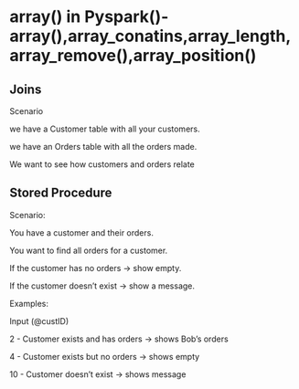 # array() in Pyspark()-array(),array_conatins,array_length,array_remove(),array_position()


## Joins 

Scenario 

we have a Customer table with all your customers. 

we have an Orders table with all the orders made. 

We want to see how customers and orders relate 

## Stored Procedure

Scenario:

You have a customer and their orders.

You want to find all orders for a customer.

If the customer has no orders → show empty.

If the customer doesn’t exist → show a message.

Examples:

Input (@custID)	

2 -	Customer exists and has orders → shows Bob’s orders

4	- Customer exists but no orders → shows empty

10 -	Customer doesn’t exist → shows message
